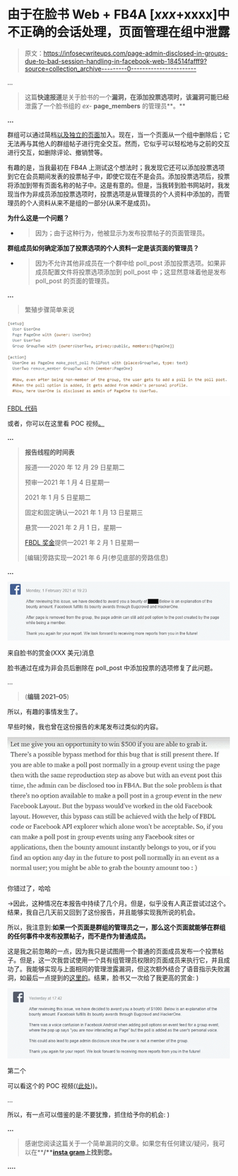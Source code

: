 # 由于在脸书 Web + FB4A [$xxx+$xxxx]中不正确的会话处理，页面管理在组中泄露

> 原文：<https://infosecwriteups.com/page-admin-disclosed-in-groups-due-to-bad-session-handling-in-facebook-web-184514fafff9?source=collection_archive---------0----------------------->

…

> 这篇**快速报道**是关于脸书的一个**漏洞，在添加投票选项时，该漏洞可能已经**泄露了一个脸书组的 *ex-* **page_members** 的管理员**。**

**…**

群组可以通过简档[以及独立的页面](https://www.facebook.com/gpa/blog/pages-can-now-join-groups)加入。现在，当一个页面从一个组中删除后；它无法再与其他人的群组帖子进行完全交互。然而，它似乎可以轻松地与之前的交互进行交互，如删除评论、撤销赞等。

有趣的是，当我最初在 FB4A 上测试这个想法时；我发现它还可以添加投票选项到它在会员期间发表的投票帖子中，即使它现在不是会员。添加投票选项后，投票将添加到带有页面名称的帖子中。这是有意的。但是，当我转到脸书网站时，我发现当作为非成员添加投票选项时，投票选项是从管理员的个人资料中添加的，而管理员的个人资料从来不是组的一部分(从来不是成员)。

**为什么这是一个问题？**
- >因为；由于这种行为，他被显示为发布投票帖子的页面管理员。

**群组成员如何确定添加了投票选项的个人资料一定是该页面的管理员？**
- >因为不允许其他非成员在一个群中给 poll_post 添加投票选项。如果非成员配置文件将投票选项添加到 poll_post 中；这显然意味着他是发布 poll_post 的页面的管理员。

**…**

> 繁殖步骤简单来说

![](img/dbcd7d65868e539f486f0c7508210d2c.png)

[FBDL 代码](https://www.facebook.com/whitehat/fbdl)

或者，你可以在这里看 POC 视频[。](https://drive.google.com/file/d/1b0YbuVUigN1hSwmOeARcljVphUZZKnLG/view?usp=sharing&fbclid=IwAR06xwXrP2RK1mfY4dsBaOZj6hmRiJDAEvHVl5x930Hr0Ovod-I_oYXKF38)

**…**

> **报告线程的时间表**
> 
> 报道——2020 年 12 月 29 日星期二
> 
> 预审—2021 年 1 月 4 日星期一
> 
> 2021 年 1 月 5 日星期二
> 
> 固定和固定确认—2021 年 1 月 13 日星期三
> 
> 悬赏——2021 年 2 月 1 日，星期一
> 
> [FBDL 奖金](https://www.facebook.com/whitehat/fbdl/docs/fbdl_bonus)提供—2021 年 2 月 1 日星期一
> 
> [编辑]旁路实现—2021 年 6 月(参见底部的旁路信息)

**…**

![](img/da582defe9ff027102edaa9cb4de32be.png)

来自脸书的赏金(XXX 美元)消息

脸书通过在成为非会员后删除在 poll_post 中添加投票的选项修复了此问题。

…

> (**编辑 2021–05**)

所以，有趣的事情发生了。

早些时候，我也曾在这份报告的末尾发布过类似的内容。

![](img/cb045f1635ed3eb6d702e9f57fed1f24.png)

你错过了，哈哈

→因此，这种情况在本报告中持续了几个月。但是，似乎没有人真正尝试过这个。结果，我自己几天前又回到了这份报告，并且能够实现我所说的机会。

所以，我注意到:**如果一个页面是群组的管理员之一，那么这个页面就能够在群组的任何事件中发布投票帖子，而不是作为普通成员。**

这是我之前忽略的一点，因为我只是试图用一个普通的页面成员发布一个投票帖子。但是，这一次我尝试使用一个具有组管理员权限的页面成员来执行它，并且成功了。我能够实现与上面相同的管理泄露漏洞，但这次额外结合了语音指示失败漏洞，如最后一点提到的[这里的](https://www.facebook.com/whitehat/payout_guidelines/page_admin)。结果，脸书又一次给了我更高的赏金: )

![](img/1f9065beda9422bcb54b61e177706295.png)

第二个

可以看这个的 POC 视频(([此处](https://drive.google.com/file/d/1THslBVjb-WaQrNyjTnHldDzDChAjpku6/view?usp=sharing)))。

…

所以，有一点可以借鉴的是:不要犹豫，抓住给予你的机会: )

**…**

> 感谢您阅读这篇关于一个简单漏洞的文章。如果您有任何建议/疑问，我可以在[](https://www.facebook.com/samiparyalfb/)****/**[**insta gram**](https://www.instagram.com/samiparyal_/)**上找到您。****

**….**